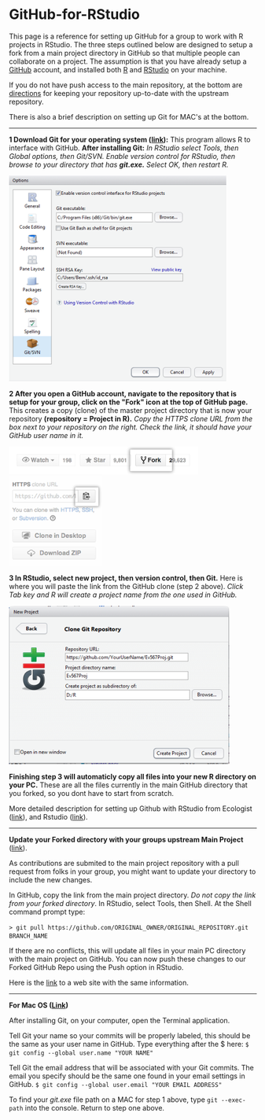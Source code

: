 # GitHub-for-RStudio

This page is a reference for setting up GitHub for a group to work with R projects in RStudio. The three steps outlined below are designed to setup a fork from a main project directory in GitHub so that multiple people can collaborate on a project. The assumption is that you have already setup a [GitHub](https://github.com/) account, and installed both [R](http://www.r-project.org/) and [RStudio](http://www.rstudio.com/) on your machine.  

If you do not have push access to the main repository, at the bottom are [directions](https://help.github.com/articles/merging-an-upstream-repository-into-your-fork/) for keeping your repository up-to-date with the upstream repository.  

There is also a brief description on setting up Git for MAC's at the bottom.

--------
**1 Download Git for your operating system ([link](http://www.git-scm.com/downloads)):**  This program allows R to interface with GitHub. **After installing Git:** *In RStudio select Tools, then Global options, then Git/SVN.  Enable version control for RStudio, then browse to your directory that has **git.exe.** Select OK, then restart R.*  

![](gitSetup.png)

**2 After you open a GitHub account, navigate to the repository that is setup for your group, click on the "Fork" icon at the top of GitHub page.**  This creates a copy (clone) of the master project directory that is now your repository **(repository = Project in R).**  *Copy the HTTPS clone URL from the box next to your repository on the right. Check the link, it should have your GitHub user name in it.*

![](fork.png)
![](clone.png)

**3 In RStudio, select new project, then version control, then Git.**  Here is where you will paste the link from the GitHub clone (step 2 above). *Click Tab key and R will create a project name from the one used in GitHub.*

![](proj.png)

**Finishing step 3 will automaticly copy all files into your new R directory on your PC.**  These are all the files currently in the main GitHub directory that you forked, so you dont have to start from scratch.  

More detailed description for setting up Github with RStudio from Ecologist ([link](http://www.molecularecologist.com/2013/11/using-github-with-r-and-rstudio/)), and 
Rstudio ([link](https://support.rstudio.com/hc/en-us/articles/200532077-Version-Control-with-Git-and-SVN)).

--------
**Update your Forked directory with your groups upstream Main Project** ([link](https://help.github.com/articles/merging-an-upstream-repository-into-your-fork/)). 

As contributions are submited to the main project repository with a pull request from folks in your group, you might want to update your directory to include the new changes.

In GitHub, copy the link from the main project directory. *Do not copy the link from your forked directory*.  In RStudio, select Tools, then Shell. At the Shell command prompt type:

`> git pull https://github.com/ORIGINAL_OWNER/ORIGINAL_REPOSITORY.git BRANCH_NAME`  

If there are no conflicts, this will update all files in your main PC directory with the main project on GitHub.  You can now push these changes to our Forked GitHub Repo using the Push option in RStudio.

Here is the [link](http://psu-envstats.github.io/GitHub-for-RStudio) to a web site with the same information.  

--------
**For Mac OS ([Link](https://help.github.com/articles/set-up-git/#platform-mac))**

After installing Git, on your computer, open the Terminal application.
 
Tell Git your name so your commits will be properly labeled, this should be the same as your user name in GitHub. Type everything after the $ here:
`$ git config --global user.name "YOUR NAME"`
 
Tell Git the email address that will be associated with your Git commits. The email you specify should be the same one found in your email settings in GitHub.
`$ git config --global user.email "YOUR EMAIL ADDRESS"`

To find your *git.exe* file path on a MAC for step 1 above, type `git --exec-path` into the console.  Return to step one above.

